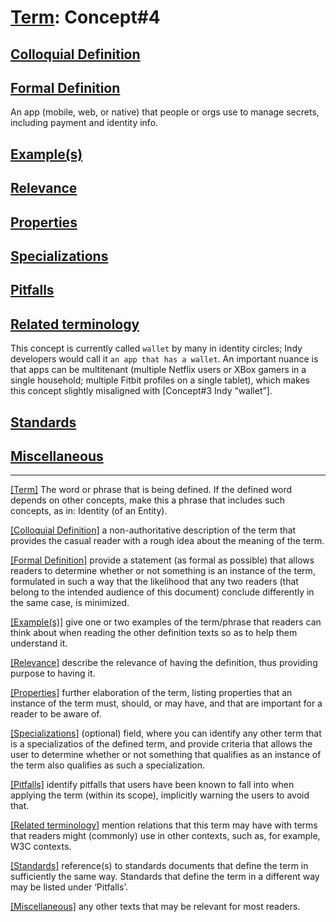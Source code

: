 # [Term](#_Term): Concept#4


##  [Colloquial Definition](#ColloquialDefinition) 

 

##  [Formal Definition](#FormalDefinition) 

 An app (mobile, web, or native) that people or orgs use to manage secrets, including payment and identity info. 

##  [Example(s)](#Examples) 

 

##  [Relevance](#Relevance) 

 

##  [Properties](#Properties) 

 

##  [Specializations](#Specializations) 

 

##  [Pitfalls](#Pitfalls) 

 

##  [Related terminology](#Related) 

 This concept is currently called `wallet` by many in identity circles; Indy developers would call it `an app that has a wallet`. An important nuance is that apps can be multitenant (multiple Netflix users or XBox gamers in a single household; multiple Fitbit profiles on a single tablet), which makes this concept slightly misaligned with [Concept#3 Indy “wallet”].

##  [Standards](#Standards) 

 

##  [Miscellaneous](#Miscellaneous) 

 


------

[[Term]](#Term) The word or phrase that is being defined. If the defined word depends on other concepts, make this a phrase that includes such concepts, as in: Identity (of an Entity).

[[Colloquial Definition]](#ColloquialDefinition) a non-authoritative description of the term that provides the casual reader with a rough idea about the meaning of the term.

[[Formal Definition]](#FormalDefinition) provide a statement (as formal as possible) that allows readers to determine whether or not something is an instance of the term, formulated in such a way that the likelihood that any two readers (that belong to the intended audience of this document) conclude differently in the same case, is minimized.

[[Example(s)]](#Examples) give one or two examples of the term/phrase that readers can think about when reading the other definition texts so as to help them understand it.

[[Relevance]](#Relevance) describe the relevance of having the definition, thus providing purpose to having it.

[[Properties]](#Properties) further elaboration of the term, listing properties that an instance of the term must, should, or may have, and that are important for a reader to be aware of.

[[Specializations]](#Specializations) (optional) field, where you can identify any other term that is a specializatios of the defined term, and provide criteria that allows the user to determine whether or not something that qualifies as an instance of the term also qualifies as such a specialization.

[[Pitfalls]](#Pitfalls) identify pitfalls that users have been known to fall into when applying the term (within its scope), implicitly warning the users to avoid that.

[[Related terminology]](#Related) mention relations that this term may have with terms that readers might (commonly) use in other contexts, such as, for example, W3C contexts.

[[Standards]](#Standards) reference(s) to standards documents that define the term in sufficiently the same way. Standards that define the term in a different way may be listed under ‘Pitfalls’.

[[Miscellaneous]](#Miscellaneous1) any other texts that may be relevant for most readers.
